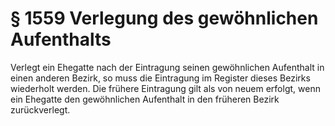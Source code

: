 # § 1559 Verlegung des gewöhnlichen Aufenthalts
Verlegt ein Ehegatte nach der Eintragung seinen gewöhnlichen Aufenthalt in einen anderen Bezirk, so muss die Eintragung im Register dieses Bezirks wiederholt werden. Die frühere Eintragung gilt als von neuem erfolgt, wenn ein Ehegatte den gewöhnlichen Aufenthalt in den früheren Bezirk zurückverlegt.
